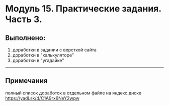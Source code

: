 # Модуль 15. Практические задания. Часть 3.
## Выполнено:
1) доработки в задании с версткой сайта
2) доработки в "калькуляторе"
3) доработки в "угадайке"

---
## Примечания
полный список доработок в отдельном файле на яндекс.диске
    https://yadi.sk/d/C1A9rx6NeY2wpw